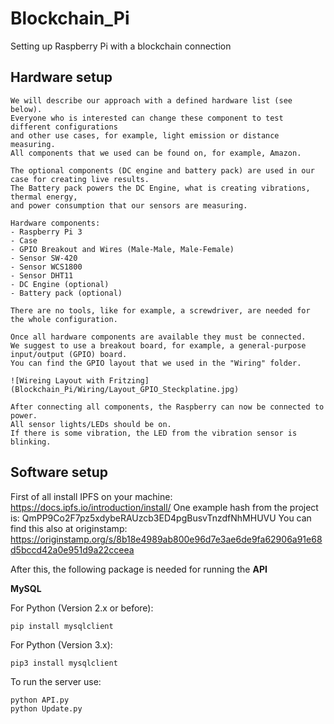 # Blockchain_Pi

Setting up Raspberry Pi with a blockchain connection

## Hardware setup
```
We will describe our approach with a defined hardware list (see below). 
Everyone who is interested can change these component to test different configurations 
and other use cases, for example, light emission or distance measuring. 
All components that we used can be found on, for example, Amazon.

The optional components (DC engine and battery pack) are used in our case for creating live results.
The Battery pack powers the DC Engine, what is creating vibrations, thermal energy, 
and power consumption that our sensors are measuring.

Hardware components:
- Raspberry Pi 3
- Case
- GPIO Breakout and Wires (Male-Male, Male-Female)
- Sensor SW-420
- Sensor WCS1800
- Sensor DHT11
- DC Engine (optional)
- Battery pack (optional)

There are no tools, like for example, a screwdriver, are needed for the whole configuration. 

Once all hardware components are available they must be connected.
We suggest to use a breakout board, for example, a general-purpose input/output (GPIO) board. 
You can find the GPIO layout that we used in the "Wiring" folder.

![Wireing Layout with Fritzing]
(Blockchain_Pi/Wiring/Layout_GPIO_Steckplatine.jpg)

After connecting all components, the Raspberry can now be connected to power. 
All sensor lights/LEDs should be on. 
If there is some vibration, the LED from the vibration sensor is blinking.
```

## Software setup
First of all install IPFS on your machine: https://docs.ipfs.io/introduction/install/ 
One example hash from the project is: QmPP9Co2F7pz5xdybeRAUzcb3ED4pgBusvTnzdfNhMHUVU
You can find this also at originstamp: https://originstamp.org/s/8b18e4989ab800e96d7e3ae6de9fa62906a91e68d5bccd42a0e951d9a22cceea

After this, the following package is needed for running the **API**

**MySQL**

For Python (Version 2.x or before):

```
pip install mysqlclient
```


For Python (Version 3.x):

```
pip3 install mysqlclient
```


To run the server use:

```
python API.py
python Update.py
```



